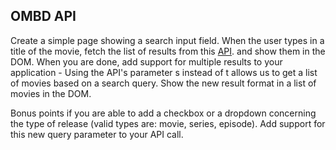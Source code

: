 ## OMBD API

Create a simple page showing a search input field. When the user types in a title of the movie, fetch the list of results from this [API](http://www.omdbapi.com/?t=blade&apikey=BanMePls). and show them in the DOM. When you are done, add support for multiple results to your application - Using the API's parameter s instead of t allows us to get a list of movies based on a search query. Show the new result format in a list of movies in the DOM.

Bonus points if you are able to add a checkbox or a dropdown concerning the type of release (valid types are: movie, series, episode). Add support for this new query parameter to your API call.